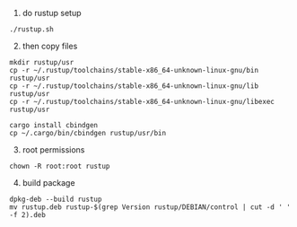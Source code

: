 1. do rustup setup

```
./rustup.sh
```

2. then copy files

```
mkdir rustup/usr
cp -r ~/.rustup/toolchains/stable-x86_64-unknown-linux-gnu/bin rustup/usr
cp -r ~/.rustup/toolchains/stable-x86_64-unknown-linux-gnu/lib rustup/usr
cp -r ~/.rustup/toolchains/stable-x86_64-unknown-linux-gnu/libexec rustup/usr

cargo install cbindgen
cp ~/.cargo/bin/cbindgen rustup/usr/bin
```

3. root permissions

```
chown -R root:root rustup
```
4. build package

```
dpkg-deb --build rustup
mv rustup.deb rustup-$(grep Version rustup/DEBIAN/control | cut -d ' ' -f 2).deb
```
